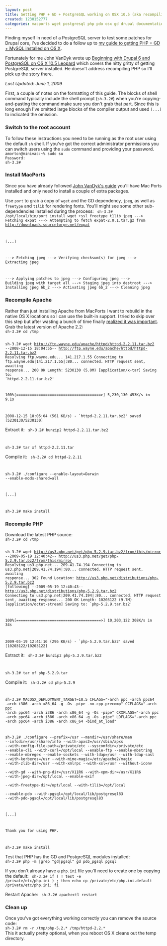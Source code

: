 ```yaml
---
layout: post
title: Getting PHP + GD + PostgreSQL working on OSX 10.5 (aka recompiling everything)
created: 1230152777
categories: macports wget postgresql php pdo osx gd drupal documentation
---
```

Finding myself in need of a PostgreSQL server to test some patches for Drupal core, I've decided to do a follow up to <a href="/node/110">my guide to getting PHP + GD + MySQL installed on OS X</a>. 

Fortunately for me John VanDyk wrote up <a href="http://www.lullabot.com/articles/beginning-drupal-6-and-postgresql-os-x-105-leopard">Beginning with Drupal 6 and PostgreSQL on OS X 10.5 Leopard</a> which covers the nitty gritty of getting PostgreSQL server installed. He doesn't address recompiling PHP so I'll pick up the story there.

<em>Last Updated: June 1, 2009</em> 
<!--break-->

First, a couple of notes on the formatting of this guide. The blocks of shell command typically include the shell prompt (<code>sh-3.2#</code>) when you're copying-and-pasting the command make sure you don't grab that part. Since this is long enough I've omitted large blocks of the compiler output and used <code>[...]</code> to indicated the omission.

<h3>Switch to the root account</h3>
To follow these instructions you need to be running as the root user using the default <code>sh</code> shell. If you've got the correct administrator permissions you can switch users using the <code>sudo</code> command and providing your password.
<code>
amorton@minivac:~% sudo su
Password:
sh-3.2# 
</code>

<h3>Install MacPorts</h3>
Since you have already followed <a href="http://www.lullabot.com/articles/beginning-drupal-6-and-postgresql-os-x-105-leopard">John VanDyk's guide</a> you'll have Mac Ports installed and only need to install a couple of extra packages.

Use <code>port</code> to grab a copy of <code>wget</code> and the GD dependency, <code>jpeg</code>, as well as <code>freetype</code> and <code>t1lib</code> for rendering fonts. You'll might see some other sub-dependencies installed during the process:
<code>
sh-3.2# /opt/local/bin/port install wget +ssl freetype t1lib jpeg
--->  Fetching expat
--->  Attempting to fetch expat-2.0.1.tar.gz from http://downloads.sourceforge.net/expat

[...]

--->  Fetching jpeg
--->  Verifying checksum(s) for jpeg
--->  Extracting jpeg

--->  Applying patches to jpeg
--->  Configuring jpeg
--->  Building jpeg with target all
--->  Staging jpeg into destroot
--->  Installing jpeg 6b_2
--->  Activating jpeg 6b_2
--->  Cleaning jpeg
</code>

<h3>Recompile Apache</h3>
Rather than just installing Apache from MacPorts I want to rebuild in the native OS X locations so I can use the built-in support. I tried to skip over this step but after wasting a bunch of time finally <a href="http://discussions.apple.com/thread.jspa?messageID=5676677&tstart=0">realized it was important</a>. Grab the latest version of Apache 2.2:
<code>
sh-3.2# cd /tmp

sh-3.2# wget http://ftp.wayne.edu/apache/httpd/httpd-2.2.11.tar.bz2
--2008-12-15 18:04:55--  http://ftp.wayne.edu/apache/httpd/httpd-2.2.11.tar.bz2
Resolving ftp.wayne.edu... 141.217.1.55
Connecting to ftp.wayne.edu|141.217.1.55|:80... connected.
HTTP request sent, awaiting response... 200 OK
Length: 5230130 (5.0M) [application/x-tar]
Saving to: `httpd-2.2.11.tar.bz2'

100%[======================================>] 5,230,130    453K/s   in 9.1s    

2008-12-15 18:05:04 (561 KB/s) - `httpd-2.2.11.tar.bz2' saved [5230130/5230130]
</code>

Extract it:
<code>
sh-3.2# bunzip2 httpd-2.2.11.tar.bz2 

sh-3.2# tar xf httpd-2.2.11.tar
</code>

Compile it:
<code>
sh-3.2# cd httpd-2.2.11

sh-3.2# ./configure --enable-layout=Darwin --enable-mods-shared=all

[...]

sh-3.2# make install
</code>

<h3>Recompile PHP</h3>
Download the latest PHP source:
<code>
sh-3.2# cd /tmp

sh-3.2# wget http://us3.php.net/get/php-5.2.9.tar.bz2/from/this/mirror
--2009-05-19 12:40:42--  http://us3.php.net/get/php-5.2.9.tar.bz2/from/this/mirror
Resolving us3.php.net... 209.41.74.194
Connecting to us3.php.net|209.41.74.194|:80... connected.
HTTP request sent, awaiting response... 302 Found
Location: http://us3.php.net/distributions/php-5.2.9.tar.bz2 [following]
--2009-05-19 12:40:43--  http://us3.php.net/distributions/php-5.2.9.tar.bz2
Connecting to us3.php.net|209.41.74.194|:80... connected.
HTTP request sent, awaiting response... 200 OK
Length: 10203122 (9.7M) [application/octet-stream]
Saving to: `php-5.2.9.tar.bz2'

100%[======================================>] 10,203,122   308K/s   in 34s     

2009-05-19 12:41:16 (296 KB/s) - `php-5.2.9.tar.bz2' saved [10203122/10203122]
</code>

Extract it:
<code>
sh-3.2# bunzip2 php-5.2.9.tar.bz2

sh-3.2# tar xf php-5.2.9.tar
</code>

Compile it:
<code>
sh-3.2# cd php-5.2.9

sh-3.2# MACOSX_DEPLOYMENT_TARGET=10.5 CFLAGS="-arch ppc -arch ppc64 -arch i386 -arch x86_64 -g -Os -pipe -no-cpp-precomp" CCFLAGS="-arch ppc -arch ppc64 -arch i386 -arch x86_64 -g -Os -pipe" CXXFLAGS="-arch ppc -arch ppc64 -arch i386 -arch x86_64 -g -Os -pipe" LDFLAGS="-arch ppc -arch ppc64 -arch i386 -arch x86_64 -bind_at_load"

sh-3.2# ./configure --prefix=/usr --mandir=/usr/share/man --infodir=/usr/share/info --with-apxs2=/usr/sbin/apxs --with-config-file-path=/private/etc --sysconfdir=/private/etc --enable-cli --with-curl=/opt/local --enable-ftp --enable-mbstring --enable-mbregex --enable-sockets --with-ldap=/usr --with-ldap-sasl --with-kerberos=/usr --with-mime-magic=/etc/apache2/magic --with-zlib-dir=/usr --with-xmlrpc --with-xsl=/usr --without-iconv \
--with-gd --with-png-dir=/usr/X11R6 --with-xpm-dir=/usr/X11R6 --with-jpeg-dir=/opt/local --enable-exif \
--with-freetype-dir=/opt/local --with-t1lib=/opt/local \
--enable-pdo --with-pgsql=/opt/local/lib/postgresql83 --with-pdo-pgsql=/opt/local/lib/postgresql83

[...]

Thank you for using PHP.

sh-3.2# make install
</code>

Test that PHP has the GD and PostgreSQL modules installed:
<code>
sh-3.2# php -m |grep "gd\|pgsql"
gd
pdo_pgsql
pgsql
</code>

If you don't already have a <code>php.ini</code> file you'll need to create one by copying the default:
<code>
sh-3.2# if ( ! test -e /private/etc/php.ini ) ; then echo cp /private/etc/php.ini.default /private/etc/php.ini; fi
</code>

Restart Apache:
<code>
sh-3.2# apachectl restart
</code>

<h3>Clean up</h3>
Once you've got everything working correctly you can remove the source code:
<code>
sh-3.2# rm -r /tmp/php-5.2.* /tmp/httpd-2.2.*
</code>
This it actually pretty optional, when you reboot OS X cleans out the temp directory.
